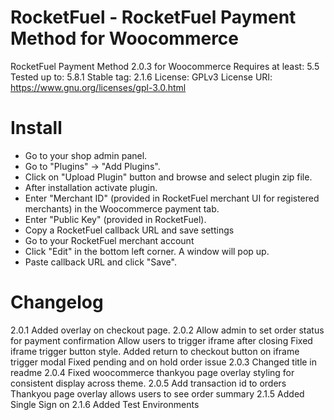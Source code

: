 # RocketFuel - RocketFuel Payment Method for Woocommerce
RocketFuel Payment Method 2.0.3 for Woocommerce
Requires at least: 5.5
Tested up to: 5.8.1
Stable tag: 2.1.6
License: GPLv3
License URI: https://www.gnu.org/licenses/gpl-3.0.html

# Install


* Go to your shop admin panel.
* Go to "Plugins" -> "Add Plugins".
* Click on "Upload Plugin" button and browse and select plugin zip file.
* After installation activate plugin.
* Enter "Merchant ID" (provided in RocketFuel merchant UI for registered merchants) in the Woocommerce payment tab.
* Enter "Public Key" (provided in RocketFuel).
* Copy a RocketFuel callback URL and save settings
* Go to your RocketFuel merchant account
* Click "Edit" in the bottom left corner. A window will pop up.
* Paste callback URL and click "Save".


# Changelog

2.0.1 Added overlay on checkout page.
2.0.2 Allow admin to set order status for payment confirmation
      Allow users to trigger iframe after closing
      Fixed iframe trigger button style. 
      Added return to checkout button on iframe trigger modal
      Fixed pending and on hold order issue
2.0.3 Changed title in readme
2.0.4 Fixed woocommerce thankyou page overlay styling for consistent display across theme.
2.0.5 Add transaction id to orders
	  Thankyou page overlay allows users to see order summary
2.1.5 Added Single Sign on
2.1.6 Added Test Environments